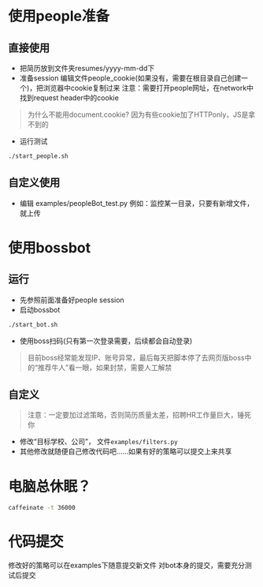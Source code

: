 # 使用people准备
## 直接使用
- 把简历放到文件夹resumes/yyyy-mm-dd下
- 准备session
编辑文件people_cookie(如果没有，需要在根目录自己创建一个)，把浏览器中cookie复制过来
注意：需要打开people网址，在network中找到request header中的cookie
> 为什么不能用document.cookie? 因为有些cookie加了HTTPonly，JS是拿不到的

- 运行测试
```bash
./start_people.sh
```

## 自定义使用
- 编辑 examples/peopleBot_test.py
  例如：监控某一目录，只要有新增文件，就上传

# 使用bossbot
## 运行
- 先参照前面准备好people session
- 启动bossbot
```bash
./start_bot.sh
```
- 使用boss扫码(只有第一次登录需要，后续都会自动登录)

> 目前boss经常能发现IP、账号异常，最后每天把脚本停了去网页版boss中的“推荐牛人”看一眼，如果封禁，需要人工解禁

## 自定义
> 注意：一定要加过滤策略，否则简历质量太差，招聘HR工作量巨大，锤死你
- 修改“目标学校、公司”， 文件```examples/filters.py```
- 其他修改就随便自己修改代码吧……如果有好的策略可以提交上来共享

# 电脑总休眠？
```bash
caffeinate -t 36000
```

# 代码提交
修改好的策略可以在examples下随意提交新文件
对bot本身的提交，需要充分测试后提交